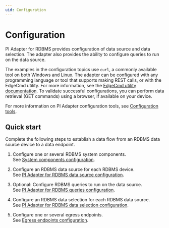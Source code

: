 ```yaml
---
uid: Configuration
---
```


# Configuration

PI Adapter for RDBMS provides configuration of data source and data selection. The adapter also provides the ability to configure queries to run on the data source.

The examples in the configuration topics use `curl`, a commonly available tool on both Windows and Linux. The adapter can be configured with any programming language or tool that supports making REST calls, or with the EdgeCmd utility. For more information, see the [EdgeCmd utility documentation](https://osisoft.github.io/Edgecmd-Docs/content/edgecmd-utility.html). To validate successful configurations, you can perform data retrieval (GET commands) using a browser, if available on your device.

For more information on PI Adapter configuration tools, see [Configuration tools](xref:ConfigurationTools).

## Quick start

Complete the following steps to establish a data flow from an RDBMS data source device to a data endpoint.

1. Configure one or several RDBMS system components.<br>See [System components configuration](xref:SystemComponentsConfiguration#add-a-system-component).

2. Configure an RDBMS data source for each RDBMS device.<br>See [PI Adapter for RDBMS data source configuration](xref:PIAdapterforRDBMSDataSourceConfiguration#configure-RDBMS-data-source).

3. Optional: Configure RDBMS queries to run on the data source.<br>See [PI Adapter for RDBMS queries configuration](xref:PIAdapterForRDBMSQueriesConfiguration).

4. Configure an RDBMS data selection for each RDBMS data source.<br>See [PI Adapter for RDBMS data selection configuration](xref:PIAdapterforRDBMSDataSelectionConfiguration#configure-RDBMS-data-selection).

5. Configure one or several egress endpoints.<br>See [Egress endpoints configuration](xref:EgressEndpointsConfiguration).